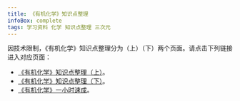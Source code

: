 ```yaml
---
title: 《有机化学》知识点整理
infoBox: complete
tags: 学习资料 化学 知识点整理 三次元
---
```

因技术限制，《有机化学》知识点整理分为（上）（下）两个页面。请点击下列链接进入对应页面：

* [《有机化学》知识点整理（上）](/Organic-Chemistry-Notes-A)。
* [《有机化学》知识点整理（下）](/Organic-Chemistry-Notes-B)。
* [《有机化学》一小时速成](/Organic-Chemistry-1-Hour-Review)。